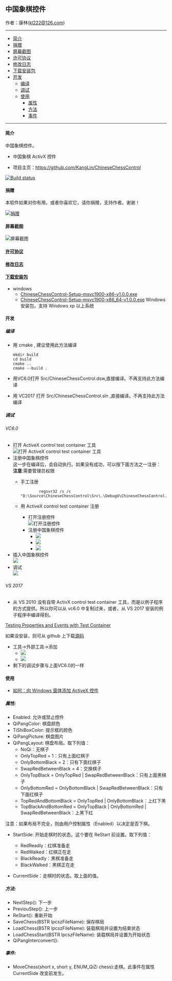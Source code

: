 ## 中国象棋控件

作者：康林(kl222@126.com)

-------------------------

- [简介](#简介)
- [捐赠](#捐赠)
- [屏幕截图](#屏幕截图)
- [许可协议](License.md)
- [修改日志](ChangeLog.md)
- [下载安装包](#下载安装包)
- [开发](#开发)
  + [编译](#编译)
  + [调试](#调试)
  + [使用](#使用)
    - [属性](#属性)
    - [方法](#方法)
    - [事件](#事件)

-------------------------

#### 简介
中国象棋控件。

- 中国象棋 ActivX 控件

- 项目主页：https://github.com/KangLin/ChineseChessControl

[![Build status](https://ci.appveyor.com/api/projects/status/lxs0mxtdl238yrq4?svg=true)](https://ci.appveyor.com/project/KangLin/chinesechesscontrol)

#### 捐赠
本软件如果对你有用，或者你喜欢它，请你捐赠，支持作者。谢谢！

[![捐赠](https://gitee.com/kl222/RabbitCommon/raw/master/Src/Resource/image/Contribute.png "捐赠")](https://github.com/KangLin/RabbitCommon/raw/master/Src/Resource/image/Contribute.png "捐赠")

#### 屏幕截图

![屏幕截图](Documents/Image/ShotScreen.png)

#### [许可协议](License.md)
#### [修改日志](ChangeLog.md)
#### [下载安装包](https://github.com/KangLin/ChineseChessControl/releases/latest)

- windows
    - [ChineseChessControl-Setup-msvc1900-x86-v1.0.0.exe](https://github.com/KangLin/ChineseChessControl/releases/download/v1.0.0/ChineseChessControl-Setup-msvc1900-x86-v1.0.0.exe)
    - [ChineseChessControl-Setup-msvc1900-x86_64-v1.0.0.exe](https://github.com/KangLin/ChineseChessControl/releases/download/v1.0.0/ChineseChessControl-Setup-msvc1900-x86_64-v1.0.0.exe)
  Windows安装包，支持 Windows xp 以上系统

#### 开发

##### 编译
- 用 cmake , 建议使用此方法编译

      mkdir build
      cd build
      cmake ..
      cmake --build .

- 用VC6.0打开 Src/ChineseChessControl.dsw,直接编译。不再支持此方法编译
- 用 VC2017 打开 Src/ChineseChessControl.sln ,直接编译。不再支持此方法编译

##### 调试
###### VC6.0
- 打开 ActiveX control test container 工具  
![打开 ActiveX control test container 工具](Documents/Image/OpenActivexControlTestContainer.png)
- 注册中国象棋控件  
  这一步在编译后，会自动执行。如果没有成功，可以按下面方法之一注册：  
  **注意**:需要管理员权限
  + 手工注册

				regsvr32 /s /c "D:\Source\ChineseChessControl\Src\.\DebugU\ChineseChessControl.ocx" 

  + 用 ActiveX control test container 注册
    - 打开注册控件  
![打开注册控件](Documents/Image/OpenRegisterControl.png)
    - 注册中国象棋控件  
      + ![](Documents/Image/RegisterControl.PNG)
      + ![](Documents/Image/RegisterChineseChessControl.PNG)
      + ![](Documents/Image/RegisteredChineseChessControl.PNG)
- 插入中国象棋控件  
![](Documents/Image/InsertChineseChessControl.PNG)
- 调试  
![](Documents/Image/Debug.PNG)

###### VS 2017

- 从 VS 2010 没有自带 ActivX control test container 工具，而是以例子程序的方式提供。所以你可以从 vc6.0 中复制过来，或者，从 VS 2017 安装的例子程序中编译得到。

[Testing Properties and Events with Test Container](https://docs.microsoft.com/en-us/cpp/mfc/testing-properties-and-events-with-test-container)

如果没安装，则可从 github 上下载[源码](https://github.com/microsoft/VCSamples/tree/master/VC2010Samples/MFC/ole/TstCon)

- 工具->外部工具->添加
  + ![](Documents/Image/OpenActivexControlTestContainerVC2013.png)
  + ![](Documents/Image/AddActivexControlTestContainer.PNG)
- 剩下的调试步骤与上面VC6.0的一样

#### 使用
- [如何：向 Windows 窗体添加 ActiveX 控件](https://docs.microsoft.com/zh-cn/dotnet/framework/winforms/controls/how-to-add-activex-controls-to-windows-forms)

##### 属性:
- Enabled: 允许或禁止控件
- QiPangColor: 棋盘颜色
- TiShiBoxColor: 提示框的颜色
- QiPangPicture: 棋盘图片
- QiPangLayout: 棋盘布局。取下列值：
  + NoQi：无棋子
  + OnlyTopRed = 1：只有上面红棋子
  + OnlyBottomBlack = 2：只有下面红棋子
  + SwapRedBetweenBlack = 4：交换棋子
  + OnlyTopBlack = OnlyTopRed | SwapRedBetweenBlack：只有上面黑棋子
  + OnlyBottomRed = OnlyBottomBlack | SwapRedBetweenBlack：只有下面红棋子
  + TopRedAndBottomBlack = OnlyTopRed |      OnlyBottomBlack：上红下黑
  + TopBlackAndBottomRed = OnlyTopBlack | OnlyBottomRed | SwapRedBetweenBlack：上黑下红

注意：如果布局不完全，则由用户控制属性（Enabled）以决定是否下棋。

- StartSide: 开始走棋时的状态。这个要在 ReStart 前设置。取下列值：
  + RedReadly：红棋准备走
  + RedWalked：红棋正在走
  + BlackReadly：黑棋准备走
  + BlackWalked：黑棋正在走

- CurrentSide：走棋时的状态。取上面的值。

##### 方法:
- NextStep(): 下一步
- PreviouStep(): 上一步
- ReStart(): 重新开始
- SaveChess(BSTR lpcszFileName): 保存棋局
- LoadChess(BSTR lpcszFileName): 装载棋局并设置为结束状态
- LoadChessStart(BSTR lpcszFileName): 装载棋局并设置为开始状态
- QiPangInterconvert():

##### 事件:
- MoveChess(short x, short y, ENUM_QiZi chess):走棋。此事件在属性 CurrentSide 改变前发生。

